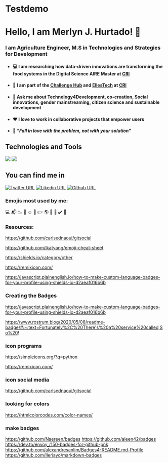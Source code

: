 # Testdemo

# Hello, I am  **Merlyn J. Hurtado**! :wave:
### I am Agriculture Engineer, M.S in Technologies and Strategies for Development


  - ####  :computer: I am researching how data-driven innovations are transforming the food systems in the Digital Science AIRE Master at [CRI](https://www.cri-paris.org/en) 
  - ####  :rocket: I am part of the [Challenge Hub](https://master.cri-paris.org/en/challenge-hub) and [EllesTech](https://twitter.com/elles_tech) at [CRI](https://www.cri-paris.org/en)
  - #### :speech_balloon:  Ask me about Technology4Development, co-creation, Social innovations, gender mainstreaming, citizen science and sustainable development
  - #### :heart: I love to work in collaborative projects that empower users
  - #### :pushpin: *"Fall in love with the problem, not with your solution"*

## Technologies and Tools 
  ![](https://img.shields.io/badge/Python-3776AB?logo=python&logoColor=white&style=flat)
  ![](https://img.shields.io/badge/SQl-3776AB?logo=python&logoColor=white&style=flat)

## You can find me in

  [![Twitter URL](https://img.shields.io/badge/Twitter-1DA1F2?logo=twitter&logoColor=white&style=flat)](https://twitter.com/MerlynJoCol)
  [![Likedin URL](https://img.shields.io/badge/Linkedin-0A66C2?logo=linkedin&logoColor=white&style=flat)](https://www.linkedin.com/in/merlynjocol/)
  [![Github URL](https://img.shields.io/badge/Github-181717?logo=github&logoColor=white&style=flat)](https://github.com/merlynjocol)



### Emojis most used by me: 
:computer:
:mailbox_with_mail:
:chart_with_downwards_trend:
:wrench:
:relaxed:
:speech_balloon:
:point_right:
:earth_americas:
:rocket:
:pushpin:
:heavy_check_mark:
:green_heart:
  
  
### Resources: 
  https://github.com/carlsednaoui/gitsocial
  
  https://github.com/ikatyang/emoji-cheat-sheet
  
  https://shields.io/category/other
  
  https://remixicon.com/
  
  https://javascript.plainenglish.io/how-to-make-custom-language-badges-for-your-profile-using-shields-io-d2aeaf016b6b
  
  ### Creating the Badges
  https://javascript.plainenglish.io/how-to-make-custom-language-badges-for-your-profile-using-shields-io-d2aeaf016b6b
  
  https://www.rostrum.blog/2020/05/08/readme-badge/#:~:text=Fortunately%2C%20There's%20a%20service%20called,So%20!

  
  ### icon programs
  
  https://simpleicons.org/?q=python
  
  https://remixicon.com/
  
  ### icon social media
  https://github.com/carlsednaoui/gitsocial
  
  ### looking for colors
  https://htmlcolorcodes.com/color-names/
  
  ### make badges
  https://github.com/Naereen/badges
  https://github.com/aleen42/badges
  https://dev.to/envoy_/150-badges-for-github-pnk
  https://github.com/alexandresanlim/Badges4-README.md-Profile
  https://github.com/Ileriayo/markdown-badges

  
 
